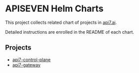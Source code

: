 # APISEVEN Helm Charts

This project collects related chart of projects in [api7.ai](https://api7.ai).

Detailed instructions are enrolled in the README of each chart.

## Projects

* [api7-control-plane](./charts/api7/README.md)
* [api7-gateway](./charts/gateway/README.md)

